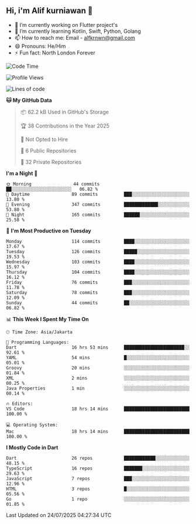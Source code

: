## Hi, i'm Alif kurniawan 👋

- 🔭 I’m currently working on Flutter project's
- 🌱 I’m currently learning Kotlin, Swift, Python, Golang
- 📫 How to reach me: Email - alfkrnwn@gmail.com
- 😄 Pronouns: He/Him
- ⚡ Fun fact: North London Forever

<!--START_SECTION:waka-->
![Code Time](http://img.shields.io/badge/Code%20Time-151%20hrs%2042%20mins-blue)

![Profile Views](http://img.shields.io/badge/Profile%20Views-17-blue)

![Lines of code](https://img.shields.io/badge/From%20Hello%20World%20I%27ve%20Written-683.6%20thousand%20lines%20of%20code-blue)

**🐱 My GitHub Data** 

> 📦 62.2 kB Used in GitHub's Storage 
 > 
> 🏆 38 Contributions in the Year 2025
 > 
> 🚫 Not Opted to Hire
 > 
> 📜 6 Public Repositories 
 > 
> 🔑 32 Private Repositories 
 > 
**I'm a Night 🦉** 

```text
🌞 Morning                44 commits          ██░░░░░░░░░░░░░░░░░░░░░░░   06.82 % 
🌆 Daytime                89 commits          ███░░░░░░░░░░░░░░░░░░░░░░   13.80 % 
🌃 Evening                347 commits         █████████████░░░░░░░░░░░░   53.80 % 
🌙 Night                  165 commits         ██████░░░░░░░░░░░░░░░░░░░   25.58 % 
```
📅 **I'm Most Productive on Tuesday** 

```text
Monday                   114 commits         ████░░░░░░░░░░░░░░░░░░░░░   17.67 % 
Tuesday                  126 commits         █████░░░░░░░░░░░░░░░░░░░░   19.53 % 
Wednesday                103 commits         ████░░░░░░░░░░░░░░░░░░░░░   15.97 % 
Thursday                 104 commits         ████░░░░░░░░░░░░░░░░░░░░░   16.12 % 
Friday                   76 commits          ███░░░░░░░░░░░░░░░░░░░░░░   11.78 % 
Saturday                 78 commits          ███░░░░░░░░░░░░░░░░░░░░░░   12.09 % 
Sunday                   44 commits          ██░░░░░░░░░░░░░░░░░░░░░░░   06.82 % 
```


📊 **This Week I Spent My Time On** 

```text
🕑︎ Time Zone: Asia/Jakarta

💬 Programming Languages: 
Dart                     16 hrs 53 mins      ███████████████████████░░   92.61 % 
YAML                     54 mins             █░░░░░░░░░░░░░░░░░░░░░░░░   05.01 % 
Groovy                   20 mins             ░░░░░░░░░░░░░░░░░░░░░░░░░   01.84 % 
XML                      2 mins              ░░░░░░░░░░░░░░░░░░░░░░░░░   00.25 % 
Java Properties          1 min               ░░░░░░░░░░░░░░░░░░░░░░░░░   00.14 % 

🔥 Editors: 
VS Code                  18 hrs 14 mins      █████████████████████████   100.00 % 

💻 Operating System: 
Mac                      18 hrs 14 mins      █████████████████████████   100.00 % 
```

**I Mostly Code in Dart** 

```text
Dart                     26 repos            ████████████░░░░░░░░░░░░░   48.15 % 
TypeScript               16 repos            ███████░░░░░░░░░░░░░░░░░░   29.63 % 
JavaScript               7 repos             ███░░░░░░░░░░░░░░░░░░░░░░   12.96 % 
HTML                     3 repos             █░░░░░░░░░░░░░░░░░░░░░░░░   05.56 % 
Go                       1 repo              ░░░░░░░░░░░░░░░░░░░░░░░░░   01.85 % 
```




 Last Updated on 24/07/2025 04:27:34 UTC
<!--END_SECTION:waka-->
